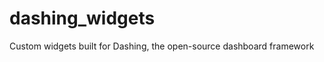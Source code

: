 dashing_widgets
===============

Custom widgets built for Dashing, the open-source dashboard framework
